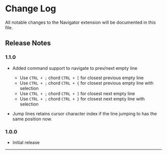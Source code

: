 # Change Log
All notable changes to the Navigator extension will be documented in this file.

## Release Notes

### 1.1.0

- Added command support to navigate to prev/next empty line
    - Use `CTRL + ;` chord `CTRL + [` for closest previous empty line
    - Use `CTRL + ;` chord `CTRL + {` for closest previous empty line with selection
    - Use `CTRL + ;` chord `CTRL + ]` for closest next empty line
    - Use `CTRL + ;` chord `CTRL + }` for closest next empty line with selection

- Jump lines retains cursor character index if the line jumping to has the same position now. 

### 1.0.0
- Initial release

-----------------------------